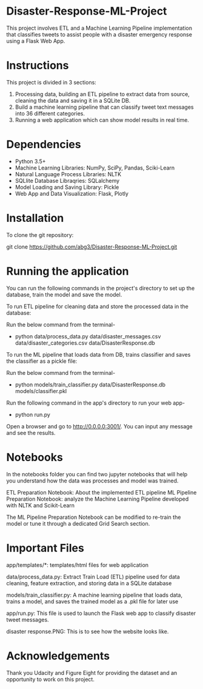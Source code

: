 # Disaster-Response-ML-Project
This project involves ETL and a Machine Learning Pipeline implementation that classifies tweets to assist people with a disaster emergency response using a Flask Web App.


# Instructions

This project is divided in 3 sections:

1. Processing data, building an ETL pipeline to extract data from source, cleaning the data and saving it in a SQLite DB.
2. Build a machine learning pipeline that can classify tweet text messages into 36 different categories.
3. Running a web application which can show model results in real time.

# Dependencies

- Python 3.5+
- Machine Learning Libraries: NumPy, SciPy, Pandas, Sciki-Learn
- Natural Language Process Libraries: NLTK
- SQLlite Database Libraqries: SQLalchemy
- Model Loading and Saving Library: Pickle
- Web App and Data Visualization: Flask, Plotly

# Installation
To clone the git repository:

git clone https://github.com/abg3/Disaster-Response-ML-Project.git

# Running the application

You can run the following commands in the project's directory to set up the database, train the model and save the model.

To run ETL pipeline for cleaning data and store the processed data in the database:

Run the below command from the terminal-

- python data/process_data.py data/disaster_messages.csv data/disaster_categories.csv data/DisasterResponse.db

To run the ML pipeline that loads data from DB, trains classifier and saves the classifier as a pickle file:

Run the below command from the terminal-

- python models/train_classifier.py data/DisasterResponse.db models/classifier.pkl

Run the following command in the app's directory to run your web app-

- python run.py

Open a browser and go to http://0.0.0.0:3001/. You can input any message and see the results.

# Notebooks

In the notebooks folder you can find two jupyter notebooks that will help you understand how the data was processes and model was trained.

ETL Preparation Notebook: About the implemented ETL pipeline
ML Pipeline Preparation Notebook: analyze the Machine Learning Pipeline developed with NLTK and Scikit-Learn

The ML Pipeline Preparation Notebook can be modified to re-train the model or tune it through a dedicated Grid Search section.

# Important Files

app/templates/*: templates/html files for web application

data/process_data.py: Extract Train Load (ETL) pipeline used for data cleaning, feature extraction, and storing data in a SQLite database

models/train_classifier.py: A machine learning pipeline that loads data, trains a model, and saves the trained model as a .pkl file for later use

app/run.py: This file is used to launch the Flask web app to classify disaster tweet messages.

disaster response.PNG: This is to see how the website looks like.

# Acknowledgements

Thank you Udacity and Figure Eight for providing the dataset and an opportunity to work on this project.

